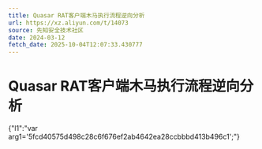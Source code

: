 ```yaml
---
title: Quasar RAT客户端木马执行流程逆向分析
url: https://xz.aliyun.com/t/14073
source: 先知安全技术社区
date: 2024-03-12
fetch_date: 2025-10-04T12:07:33.430777
---
```


# Quasar RAT客户端木马执行流程逆向分析

{"l1":"var arg1='5fcd40575d498c28c6f676ef2ab4642ea28ccbbbd413b496c1';"}